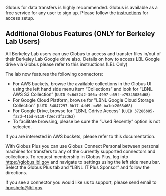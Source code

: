 Globus for data transfers is highly recommended. Globus is available as a free service for any user to sign up. Please follow the [instructions](globus-instructions.md) for access setup.

## Additional Globus Features (ONLY for Berkeley Lab Users)

All Berkeley Lab users can use Globus to access and transfer files in/out of their Berkeley Lab Google drive also. Details on how to access LBL Google drive via Globus please refer to this instructions (LBL Only)

The lab now features the following connectors:

* For AWS buckets, browse the available collections in the Globus UI using the left hand side menu item “Collections” and look for “LBNL AWS S3 Collection” (`UUID 9c6d5242-306a-4997-a69f-e79345086d68`)
* For Google Cloud Platform, browse for "LBNL Google Cloud Storage Collection” (`UUID 54047297-0b17-4dd9-ba50-ba1dc2063468`)
* For Google Drive, browse for “LBNL Gdrive Access” (`UUID 37286b85-fa2d-41bd-8110-f3ed7df32d62`)
* To facilitate browsing, please be sure the “Used Recently” option is not selected.

If you are interested in AWS buckets, please refer to this documentation.

With Globus Plus you can use Globus Connect Personal between personal machines for transfers to any of the currently supported connectors and collections.  To request membership in Globus Plus, log into https://globus.lbl.gov and navigate to settings using the left side menu bar.  Select the Globus Plus tab and “LBNL IT Plus Sponsor” and follow the directions.

If you see a connector you would like us to support, please send email to hpcshelp@lbl.gov.